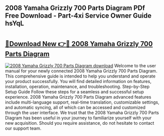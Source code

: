 ## 2008 Yamaha Grizzly 700 Parts Diagram PDf Free Download - Part-4xi Service Owner Guide hsYqL

# <h2><a href="http://dfox5e.blite.top/?on=2008+Yamaha+Grizzly+700+Parts+Diagram">🔗Download New 👉🔴 2008 Yamaha Grizzly 700 Parts Diagram</a></h2>

[![2008 Yamaha Grizzly 700 Parts Diagram download](https://i.imgur.com/lujVjoI.png)](http://dfox5e.blite.top/?on=2008+Yamaha+Grizzly+700+Parts+Diagram)
Welcome to the user manual for your newly connected 2008 Yamaha Grizzly 700 Parts Diagram. This comprehensive guide is intended to help you understand and operate your product successfully. You will find detailed information on features, installation, operation, maintenance, and troubleshooting. Step-by-Step Setup Guide Follow these steps for a seamless and successful setup experience. 2008 Yamaha Grizzly 700 Parts Diagram advanced features include multi-language support, real-time translation, customizable settings, and automatic syncing, all of which can be accessed and customized through the user interface. We trust that the 2008 Yamaha Grizzly 700 Parts Diagram has been useful in your journey to familiarize yourself with your new acquisition. Should you require assistance, do not hesitate to contact our support team.
